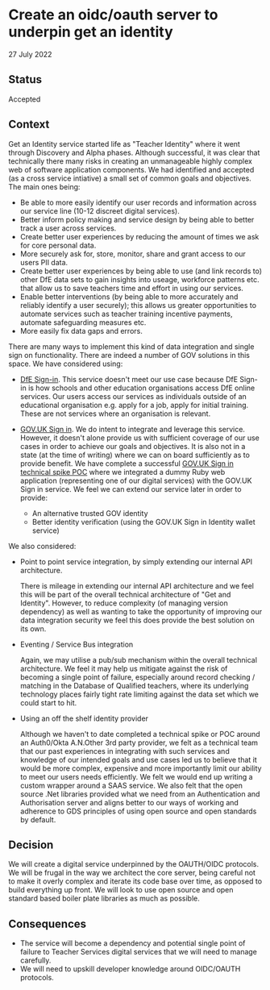 # Create an oidc/oauth server to underpin get an identity

27 July 2022

## Status

Accepted

## Context

Get an Identity service started life as "Teacher Identity" where it went through Discovery and Alpha phases. Although successful, it was clear that technically there many risks in creating an unmanageable highly complex web of software application components. We had identified and accepted (as a cross service intiative) a small set of common goals and objectives. The main ones being:

* Be able to more easily identify our user records and information across our service line (10-12 discreet digital services).
* Better inform policy making and service design by being able to better track a user across services.
* Create better user experiences by reducing the amount of times we ask for core personal data.
* More securely ask for, store, monitor, share and grant access to our users PII data.
* Create better user experiences by being able to use (and link records to) other DfE data sets to gain insights into useage, workforce patterns etc. that allow us to save teachers time and effort in using our services.
* Enable better interventions (by being able to more accurately and reliably identify a user securely); this allows us greater opportunities to automate services such as teacher training incentive payments, automate safeguarding measures etc.
* More easily fix data gaps and errors.

There are many ways to implement this kind of data integration and single sign on functionality. There are indeed a number of GOV solutions in this space. We have considered using:

* [DfE Sign-in](https://services.signin.education.gov.uk/). This service doesn't meet our use case because DfE Sign-in is how schools and other education organisations access DfE online services. Our users access our services as individuals outside of an educational organisation e.g. apply for a job, apply for initial training. These are not services where an organisation is relevant.

* [GOV.UK Sign in](https://www.sign-in.service.gov.uk/). We do intent to integrate and leverage this service. However, it doesn't alone provide us with sufficient coverage of our use cases in order to achieve our goals and objectives. It is also not in a state (at the time of writing) where we can on board sufficiently as to provide benefit. We have complete a successful [GOV.UK Sign in technical spike POC](https://github.com/DFE-Digital/get-an-identity/tree/main/openid_connect_poc) where we integrated a dummy Ruby web application (representing one of our digital services) with the GOV.UK Sign in service. We feel we can extend our service later in order to provide:
    * An alternative trusted GOV identity
    * Better identity verification (using the GOV.UK Sign in Identity wallet service)

We also considered:

* Point to point service integration, by simply extending our internal API architecture.

    There is mileage in extending our internal API architecture and we feel this will be part of the overall technical architecture of "Get and Identity". However, to reduce complexity (of managing version dependency) as well as wanting to take the opportunity of improving our data integration security we feel this does provide the best solution on its own.

* Eventing / Service Bus integration

    Again, we may utilise a pub/sub mechanism within the overall technical architecture. We feel it may help us mitigate against the risk of becoming a single point of failure, especially around record checking / matching in the Database of Qualified teachers, where its underlying technology places fairly tight rate limiting against the data set which we could start to hit.

* Using an off the shelf identity provider

    Although we haven't to date completed a technical spike or POC around an Auth0/Okta A.N.Other 3rd party provider, we felt as a technical team that our past experiences in integrating with such services and knowledge of our intended goals and use cases led us to believe that it would be more complex, expensive and more importantly limit our ability to meet our users needs efficiently. We felt we would end up writing a custom wrapper around a SAAS service. We also felt that the open source .Net libraries provided what we need from an Authentication and Authorisation server and aligns better to our ways of working and adherence to GDS principles of using open source and open standards by default.


## Decision

We will create a digital service underpinned by the OAUTH/OIDC protocols. We will be frugal in the way we architect the core server, being careful not to make it overly complex and iterate its code base over time, as opposed to build everything up front. We will look to use open source and open standard based boiler plate libraries as much as possible. 

## Consequences

* The service will become a dependency and potential single point of failure to Teacher Services digital services that we will need to manage carefully.
* We will need to upskill developer knowledge around OIDC/OAUTH protocols.


